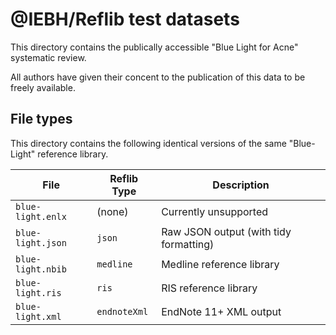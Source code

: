 @IEBH/Reflib test datasets
==========================
This directory contains the publically accessible "Blue Light for Acne" systematic review.

All authors have given their concent to the publication of this data to be freely available.


File types
----------
This directory contains the following identical versions of the same "Blue-Light" reference library.

| File              | Reflib Type  | Description                            |
|-------------------|--------------|----------------------------------------|
| `blue-light.enlx` | (none)       | Currently unsupported                  |
| `blue-light.json` | `json`       | Raw JSON output (with tidy formatting) |
| `blue-light.nbib` | `medline`    | Medline reference library              |
| `blue-light.ris`  | `ris`        | RIS reference library                  |
| `blue-light.xml`  | `endnoteXml` | EndNote 11+ XML output                 |
